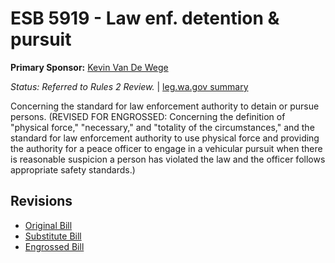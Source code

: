# ESB 5919 - Law enf. detention & pursuit
**Primary Sponsor:** [Kevin Van De Wege](/person/leg/kevin.vandewege.md)

*Status: Referred to Rules 2 Review.* | [leg.wa.gov summary](https://app.leg.wa.gov/billsummary?BillNumber=5919&Year=2021)

Concerning the standard for law enforcement authority to detain or pursue persons. (REVISED FOR ENGROSSED: Concerning the definition of "physical force," "necessary," and "totality of the circumstances," and the standard for law enforcement authority to use physical force and providing the authority for a peace officer to engage in a vehicular pursuit when there is reasonable suspicion a person has violated the law and the officer follows appropriate safety standards.)

## Revisions
* [Original Bill](1/)
* [Substitute Bill](S/)
* [Engrossed Bill](1/)